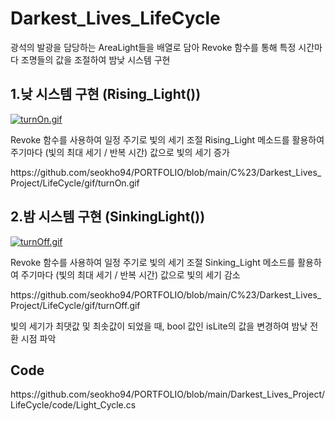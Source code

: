 <div align = left>
  <h1>Darkest_Lives_LifeCycle</h1>
  
  <p>광석의 발광을 담당하는 AreaLight들을 배열로 담아 Revoke 함수를 통해 특정 시간마다  조명들의 값을 조절하여 밤낮 시스템 구현</p>
  
  <h2>1.낮 시스템 구현 (Rising_Light())</h2>
  <div>
    <a href="https://github.com/seokho94/PORTFOLIO/blob/main/C%23/Darkest_Lives_Project/LifeCycle/gif/turnOn.gif"><img src = "https://github.com/seokho94/PORTFOLIO/blob/main/Darkest_Lives_Project/LifeCycle/gif/turnOn.gif" alt="turnOn.gif"></a>
  </div>
  
  <p>Revoke 함수를 사용하여 일정 주기로 빛의 세기 조절  Rising_Light 메소드를 활용하여 주기마다 (빛의 최대 세기 / 반복 시간) 값으로 빛의 세기 증가</p>  <p>https://github.com/seokho94/PORTFOLIO/blob/main/C%23/Darkest_Lives_Project/LifeCycle/gif/turnOn.gif</p>
  <h2>2.밤 시스템 구현 (SinkingLight())</h2>
  <div>
    <a href="[https://github.com/seokho94/PORTFOLIO/blob/main/Darkest_Lives_Project/LifeCycle/gif/turnOff.gif](https://github.com/seokho94/PORTFOLIO/blob/main/C%23/Darkest_Lives_Project/LifeCycle/gif/turnOff.gif"><img src = "[https://github.com/seokho94/PORTFOLIO/blob/main/Darkest_Lives_Project/LifeCycle/gif/turnOff.gif](https://github.com/seokho94/PORTFOLIO/blob/main/C%23/Darkest_Lives_Project/LifeCycle/gif/turnOff.gif)" alt="turnOff.gif"></a>
  </div>
  
  <p>Revoke 함수를 사용하여 일정 주기로 빛의 세기 조절  Sinking_Light 메소드를 활용하여 주기마다 (빛의 최대 세기 / 반복 시간) 값으로 빛의 세기 감소</p>  <p>https://github.com/seokho94/PORTFOLIO/blob/main/C%23/Darkest_Lives_Project/LifeCycle/gif/turnOff.gif</p>  
  
  <p>빛의 세기가 최댓값 및 최솟값이 되었을 때, bool 값인 isLite의 값을 변경하여 밤낮 전환 시점 파악</p>
  
  <h2>Code</h2>
    https://github.com/seokho94/PORTFOLIO/blob/main/Darkest_Lives_Project/LifeCycle/code/Light_Cycle.cs
    
</div>
